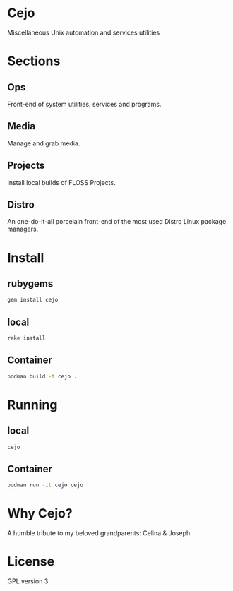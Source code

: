 # Cejo
  Miscellaneous Unix automation and services utilities

# Sections

## Ops
   Front-end of system utilities, services and programs.

## Media
   Manage and grab media.

## Projects
   Install local builds of FLOSS Projects.

## Distro
   An one-do-it-all porcelain front-end of the most used Distro Linux package managers.

# Install

## rubygems
```sh
gem install cejo
```

## local
```sh
rake install
```

## Container
```sh
podman build -t cejo .
```


# Running

## local
```sh
cejo
```

## Container
```sh
podman run -it cejo cejo
```

# Why Cejo?
A humble tribute to my beloved grandparents: Celina & Joseph.

# License
  GPL version 3
